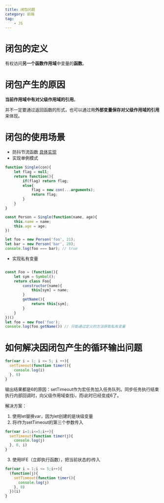 ```yaml
---
title: 闭包问题
category: 前端
tag:
    - JS
---
```




# 闭包的定义

有权访问**另一个函数作用域**中变量的**函数**。


# 闭包产生的原因

**当前作用域中有对父级作用域的引用**。

并不一定要通过返回函数的形式，也可以通过用**外部变量保存对父级作用域的引用**来体现。

# 闭包的使用场景

- 防抖节流函数
[具体实现](https://youky.top/%E6%B5%8F%E8%A7%88%E5%99%A8/%E9%98%B2%E6%8A%96%E5%92%8C%E8%8A%82%E6%B5%81/)
- 实现单例模式
```js
function Single(con){
    let flag = null;
    return function(){
        if(flag) return flag;
        else{
            flag = new con(...arguments);
            return flag;
        }
    }
}

const Person = Single(function(name, age){
    this.name = name;
    this.age = age;
})

let foo = new Person('foo', 21);
let bar = new Person('bar', 20);
console.log(foo === bar); // true
```
- 实现私有变量
```js

const Foo = (function(){
    let sym = Symbol();
    return class Foo{
        constructor(name){
            this[sym] = name;
        }
        getName(){
            return this[sym];
        }
    }
})()
let foo = new Foo('foo');
console.log(foo.getName()) // 只能通过定义的方法获取私有变量
```

# 如何解决因闭包产生的循环输出问题

```js
for(var i = 1; i <= 5; i ++){
  setTimeout(function timer(){
    console.log(i)
  }, 0)
}
```

输出结果都是6的原因：setTimeout作为宏任务加入任务队列。同步任务执行结束执行内部回调时，向父级作用域查找i，而i此时已经变成6了。

解决方案：

1. 使用let替换var，因为let创建的是块级变量
2. 将i作为setTimeout的第三个参数传入
```js
for(var i=1;i<=5;i++){
  setTimeout(function timer(j){
    console.log(j)
  }, 0, i)
}
```
3. 使用IIFE（立即执行函数），把当前状态的i传入
```js
for(var i = 1;i <= 5;i++){
  (function(j){
    setTimeout(function timer(){
      console.log(j)
    }, 0)
  })(i)
}
```